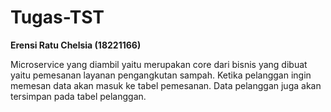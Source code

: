 # Tugas-TST

**Erensi Ratu Chelsia (18221166)**

Microservice yang diambil yaitu merupakan core dari bisnis yang dibuat yaitu pemesanan layanan pengangkutan sampah. 
Ketika pelanggan ingin memesan data akan masuk ke tabel pemesanan. 
Data pelanggan juga akan tersimpan pada tabel pelanggan. 
